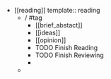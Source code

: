 - [[reading]] 
  template:: reading
	- /  #tag
		- [[brief_abstact]]
		- [[ideas]]
		- [[opinion]]
		- TODO  Finish Reading
		- TODO Finish Reviewing
		-
	-